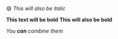 :smile: 
_This will also be italic_

**This text will be bold**
__This will also be bold__

_You **can** combine them_
